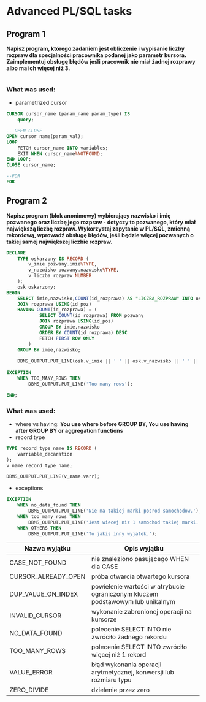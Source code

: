 # Advanced PL/SQL tasks

## Program 1


**Napisz program, którego zadaniem jest obliczenie i wypisanie liczby rozpraw dla specjalności pracownika podanej jako parametr kursora. Zaimplementuj obsługę błędów jeśli pracownik nie miał żadnej rozprawy albo ma ich więcej niż 3.**

```sql

```

### What was used:
- parametrized cursor
```sql
CURSOR cursor_name (param_name param_type) IS
    query;

-- OPEN CLOSE
OPEN cursor_name(param_val);
LOOP
    FETCH cursor_name INTO variables;
    EXIT WHEN cursor_name%NOTFOUND;
END LOOP;
CLOSE cursor_name;

--FOR
FOR 
```



## Program 2


**Napisz program (blok anonimowy) wybierający nazwisko i imię pozwanego oraz liczbę jego rozpraw - dotyczy to pozwanego, który miał największą liczbę rozpraw. Wykorzystaj zapytanie w PL/SQL, zmienną rekordową, wprowadź obsługę błędów, jeśli będzie więcej pozwanych o takiej samej największej liczbie rozpraw.**

```sql
DECLARE
    TYPE oskarzony IS RECORD (
        v_imie pozwany.imie%TYPE,
        v_nazwisko pozwany.nazwisko%TYPE,
        v_liczba_rozpraw NUMBER
    );
    osk oskarzony;
BEGIN
    SELECT imie,nazwisko,COUNT(id_rozprawa) AS "LICZBA_ROZPRAW" INTO osk FROM pozwany
    JOIN rozprawa USING(id_poz)
    HAVING COUNT(id_rozprawa) = (
            SELECT COUNT(id_rozprawa) FROM pozwany
            JOIN rozprawa USING(id_poz)
            GROUP BY imie,nazwisko
            ORDER BY COUNT(id_rozprawa) DESC
            FETCH FIRST ROW ONLY
        )
    GROUP BY imie,nazwisko;
    
    DBMS_OUTPUT.PUT_LINE(osk.v_imie || ' ' || osk.v_nazwisko || ' ' || osk.v_liczba_rozpraw);
    
EXCEPTION 
    WHEN TOO_MANY_ROWS THEN
        DBMS_OUTPUT.PUT_LINE('Too many rows');

END;
```

### What was used:
- where vs having: **You use where before GROUP BY, You use having after GROUP BY or aggregation functions**
- record type
```sql
TYPE record_type_name IS RECORD (
    varriable_decaration 
);
v_name record_type_name;

DBMS_OUTPUT.PUT_LINE(v_name.varr);
```
- exceptions

```sql
EXCEPTION
    WHEN no_data_found THEN
        DBMS_OUTPUT.PUT_LINE('Nie ma takiej marki posrod samochodow.');
    WHEN too_many_rows THEN
        DBMS_OUTPUT.PUT_LINE('Jest wiecej niz 1 samochod takiej marki.');
    WHEN OTHERS THEN
        DBMS_OUTPUT.PUT_LINE('To jakis inny wyjatek.');
```


| Nazwa wyjątku       | Opis wyjątku                                                                   |
|---------------------|--------------------------------------------------------------------------------|
| CASE_NOT_FOUND      | nie znaleziono pasującego WHEN dla CASE                                        |
| CURSOR_ALREADY_OPEN | próba otwarcia otwartego kursora                                               |
| DUP_VALUE_ON_INDEX  | powielenie wartości w atrybucie ograniczonym kluczem podstawowym lub unikalnym |
| INVALID_CURSOR      | wykonanie zabronionej operacji na kursorze                                     |
| NO_DATA_FOUND       | polecenie SELECT INTO nie zwróciło żadnego rekordu                             |
| TOO_MANY_ROWS       | polecenie SELECT INTO zwróciło więcej niż 1 rekord                             |
| VALUE_ERROR         | błąd wykonania operacji arytmetycznej, konwersji lub rozmiaru typu             |
| ZERO_DIVIDE         | dzielenie przez zero                                                           |



